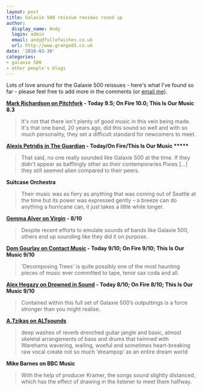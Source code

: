 ```yaml
---
layout: post
title: Galaxie 500 reissue reviews round up
author:
  display_name: Andy
  login: admin
  email: andy@fullofwishes.co.uk
  url: http://www.grange85.co.uk
date: '2010-03-30'
categories:
- galaxie 500
- other people's blogs
---
```

<p>Lots of love around for the Galaxie 500 reissues - here's what I've found so far - please feel free to add more in the comments (or <a href="mailto:andy@grange85.co.uk">email me</a>).</p>
<p><strong><a href="http://pitchfork.com/reviews/albums/14083-today-on-fire-this-is-our-music/">Mark Richardson on Pitchfork</a> - Today 9.5; On Fire 10.0; This Is Our Music 8.3</strong></p>
<blockquote><p>It's not that there isn't plenty of good music in this vein being made. It's that one band, 20 years ago, did this sound so well and with so much personality, they set a difficult standard for newcomers to meet.</p></blockquote>
<p><strong><a href="http://www.guardian.co.uk/music/2010/mar/11/galaxie-500-cd-review">Alexis Petridis in The Guardian</a>  - Today/On Fire/This Is Our Music *****</strong></p>
<blockquote><p>That said, no one really sounded like Galaxie 500 at the time. If they didn't appear as bafflingly other as their contemporaries Pixies [...] they still seemed alien compared to their peers.</p></blockquote>
<p><strong>Suitcase Orchestra</strong></p>
<blockquote><p>Their music was as fiery as anything that was coming out of Seattle at the time but its power was expressed gently – a breeze can do anything a hurricane can, it just takes a little while longer.</p></blockquote>
<p><strong><a href="http://www.virgin.com/music/reviews/galaxie-500-original-album-reissues-review">Gemma Alver on Virgin</a> - 8/10</strong></p>
<blockquote><p>Despite recent efforts to emulate sounds of bands like Galaxie 500, others end up sounding like they did it on purpose.</p></blockquote>
<p><strong><a href="http://www.contactmusic.com/new/home.nsf/albumreview/galaxie-500-today-on-fire-this-is-our-musicx29x03x10">Dom Gourlay on Contact Music</a> - Today 9/10; On Fire 9/10; This Is Our Music 9/10</strong></p>
<blockquote><p>'Decomposing Trees' is quite possibly one of the most haunting pieces of music ever committed to tape, tenor sax coda and all.</p></blockquote>
<p><strong><a href="http://drownedinsound.com/releases/15244/reviews/4139503">Alex Hegazy on Drowned in Sound</a> - Today 8/10; On Fire 8/10; This Is Our Music 9/10</strong></p>
<blockquote><p>Contained within this full set of Galaxie 500’s outputtings is a force stronger than you might realise.</p></blockquote>
<p><strong><a href="http://hangout.altsounds.com/reviews/116014-galaxie-500-today-on-fire-this-is-our-music-reissue-album.html">A.Tzikas on ALTsounds</a></strong></p>
<blockquote><p>deep washes of reverb drenched guitar jangle and basic, almost skeletal arrangements of bass and drums that twinned with Warehams wavering, wailing, woeful and sometimes heart-breaking raw vocal create not so much ‘dreampop’ as an entire dream world</p></blockquote>
<p><strong>Mike Barnes on BBC Music</strong></p>
<blockquote><p>With the help of producer Kramer, the songs sound slightly distanced, which has the effect of drawing in the listener to meet them halfway.</p></blockquote>
